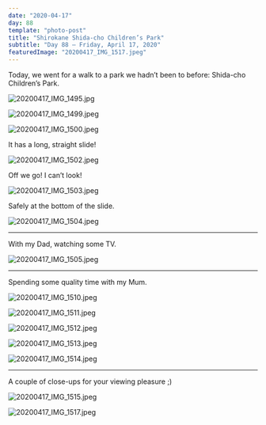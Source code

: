 ```yaml
---
date: "2020-04-17"
day: 88
template: "photo-post"
title: "Shirokane Shida-cho Children’s Park"
subtitle: "Day 88 – Friday, April 17, 2020"
featuredImage: "20200417_IMG_1517.jpeg"
---
```


Today, we went for a walk to a park we hadn’t been to before: Shida-cho Children’s Park.

![20200417_IMG_1495.jpg](20200417_IMG_1495.jpg)

![20200417_IMG_1499.jpeg](20200417_IMG_1499.jpeg)

![20200417_IMG_1500.jpeg](20200417_IMG_1500.jpeg)

It has a long, straight slide!

![20200417_IMG_1502.jpeg](20200417_IMG_1502.jpeg)

Off we go! I can’t look!

![20200417_IMG_1503.jpeg](20200417_IMG_1503.jpeg)

Safely at the bottom of the slide.

![20200417_IMG_1504.jpeg](20200417_IMG_1504.jpeg)

<hr />

With my Dad, watching some TV.

![20200417_IMG_1505.jpeg](20200417_IMG_1505.jpeg)

<hr />

Spending some quality time with my Mum.

![20200417_IMG_1510.jpeg](20200417_IMG_1510.jpeg)

![20200417_IMG_1511.jpeg](20200417_IMG_1511.jpeg)

![20200417_IMG_1512.jpeg](20200417_IMG_1512.jpeg)

![20200417_IMG_1513.jpeg](20200417_IMG_1513.jpeg)

![20200417_IMG_1514.jpeg](20200417_IMG_1514.jpeg)

<hr />

A couple of close-ups for your viewing pleasure ;)

![20200417_IMG_1515.jpeg](20200417_IMG_1515.jpeg)

![20200417_IMG_1517.jpeg](20200417_IMG_1517.jpeg)
